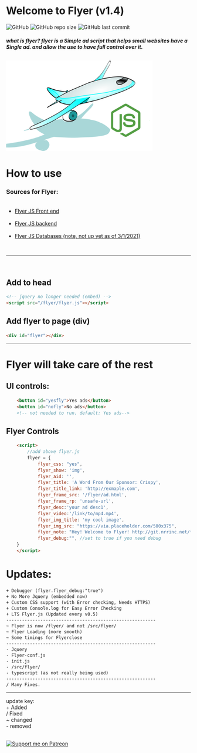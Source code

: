 # Welcome to Flyer (v1.4)
![GitHub](https://img.shields.io/github/license/NRRINC-Media/FlyerJS?style=plastic)
![GitHub repo size](https://img.shields.io/github/repo-size/NRRINC-Media/FlyerJS?style=plastic)
![GitHub last commit](https://img.shields.io/github/last-commit/NRRINC-Media/FlyerJS?style=plastic)
<!--[![Support me on Patreon](https://img.shields.io/endpoint.svg?url=https%3A%2F%2Fshieldsio-patreon.vercel.app%2Fapi%3Fusername%3Dnrrinc%26type%3Dpatrons&style=plastic)](https://patreon.com/nrrinc)-->
##### _what is flyer? flyer is a Simple ad script that helps small websites have a Single ad. and allow the use to have full control over it._
<img src="https://raw.githubusercontent.com/NRRINC-Media/FlyerJS/master/img/flyer-logo.svg" alt="drawing" width="400"/></img>
---
# How to use

### Sources for Flyer:
<ul>
<br>
<li><a href="https://github.com/NRRINC-Media/FlyerJS/tree/browser">Flyer JS Front end</a></li>
<br>
<li><a href="https://github.com/NRRINC-Media/FlyerJS/tree/Server">Flyer JS backend</a></li>
<br>
<li><a href="https://github.com/NRRINC-Media/FlyerJS/tree/db">Flyer JS Databases (note, not up yet as of 3/1/2021)</a></li>
</ul>

<br>

---

<br>

## Add to head

```html
<!-- jquery no longer needed (embed) -->
<script src="/flyer/flyer.js"></script>
```
## Add flyer to page (div)
```html
<div id="flyer"></div>
```
---
# Flyer will take care of the rest

## UI controls:
```html
    <button id="yesfly">Yes ads</button>
    <button id="nofly">No ads</button>
    <!-- not needed to run. default: Yes ads-->
```
## Flyer Controls
```html
    <script>
        //add above flyer.js
        flyer = {
            flyer_css: "yes", 
            flyer_show: 'img', 
            flyer_aid: '', 
            flyer_title: 'A Word From Our Sponsor: Crispy', 
            flyer_title_link: 'http://exmaple.com', 
            flyer_frame_src: '/flyer/ad.html',
            flyer_frame_rp: 'unsafe-url',
            flyer_desc:'your ad desc1',
            flyer_video:'/link/to/mp4.mp4',
            flyer_img_title: 'my cool image',
            flyer_img_src: "https://via.placeholder.com/500x375",
            flyer_note: "Hey! Welcome to Flyer! http://git.nrrinc.net/flyer",
            flyer_debug:"", //set to true if you need debug
    }
    </script>
```
# Updates:
```code
+ Debugger (flyer.flyer_debug:"true")
+ No More Jquery (embedded now)
+ Custom CSS support (with Error checking, Needs HTTPS)
+ Custom Console.log for Easy Error Checking
+ LTS Flyer.js (Updated every v0.5)
---------------------------------------------------------
~ Flyer is now /flyer/ and not /src/flyer/
~ Flyer Loading (more smooth)
~ Some timings for Flyerclose
---------------------------------------------------------
- Jquery
- Flyer-conf.js
- init.js
- /src/flyer/
- typescript (as not really being used)
---------------------------------------------------------
/ Many Fixes.
```
---
update key: <br>
<span>+</span> Added <br>
<span>/</span> Fixed<br>
<span>~</span> changed<br>
<span>-</span> removed<br>
<br>

[![Support me on Patreon](https://img.shields.io/endpoint.svg?url=https%3A%2F%2Fshieldsio-patreon.vercel.app%2Fapi%3Fusername%3Dnrrinc%26type%3Dpledges&style=plastic)](https://patreon.com/nrrinc)
